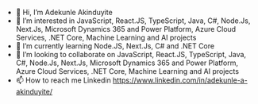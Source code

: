 - 👋 Hi, I’m Adekunle Akinduyite
- 👀 I’m interested in JavaScript, React.JS, TypeScript, Java, C#, Node.Js, Next.Js, Microsoft Dynamics 365 and Power Platform, Azure Cloud Services, .NET Core, Machine Learning and AI projects
- 🌱 I’m currently learning Node.JS, Next.Js, C# and .NET Core 
- 💞️ I’m looking to collaborate on JavaScript, React.JS, TypeScript, Java, C#, Node.Js, Next.Js, Microsoft Dynamics 365 and Power Platform, Azure Cloud Services, .NET Core, Machine Learning and AI projects
- 📫 How to reach me Linkedin https://www.linkedin.com/in/adekunle-a-akinduyite/

<!---
adekunleakinduyite/adekunleakinduyite is a ✨ special ✨ repository because its `README.md` (this file) appears on your GitHub profile.
You can click the Preview link to take a look at your changes.
--->
